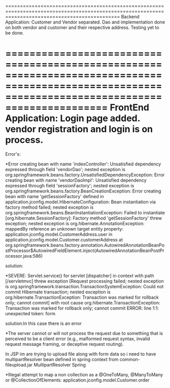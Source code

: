 ===================================================================================================================================================
Backend Application:
Customer and Vendor separated.
Dao and implementation done on both vendor and customer and their respective address.
Testing yet to be done.

===================================================================================================================================================
FrontEnd Application:
Login page added.
vendor registration and login is on process.
===================================================================================================================================================
Error's:

*Error creating bean with name 'indexController': Unsatisfied dependency expressed through field 'vendorDao'; nested exception is org.springframework.beans.factory.UnsatisfiedDependencyException: Error creating bean with name 'vendorDaoImpl': Unsatisfied dependency expressed through field 'sessionFactory'; nested exception is org.springframework.beans.factory.BeanCreationException: Error creating bean with name 'getSessionFactory' defined in application.jconfig.model.HibernateConfiguration: Bean instantiation via factory method failed; nested exception is org.springframework.beans.BeanInstantiationException: Failed to instantiate [org.hibernate.SessionFactory]: Factory method 'getSessionFactory' threw exception; nested exception is org.hibernate.AnnotationException: mappedBy reference an unknown target entity property: application.jconfig.model.CustomerAddress.user in application.jconfig.model.Customer.customerAddress at org.springframework.beans.factory.annotation.AutowiredAnnotationBeanPostProcessor$AutowiredFieldElement.inject(AutowiredAnnotationBeanPostProcessor.java:586)

solution:


*SEVERE: Servlet.service() for servlet [dispatcher] in context with path [/servletmvc] threw exception [Request processing failed; nested exception is org.springframework.transaction.TransactionSystemException: Could not commit Hibernate transaction; nested exception is org.hibernate.TransactionException: Transaction was marked for rollback only; cannot commit] with root cause
org.hibernate.TransactionException: Transaction was marked for rollback only; cannot commit
ERROR: line 1:1: unexpected token: form

solution:In this case there is an error 


*The server cannot or will not process the request due to something that is perceived to be a client error (e.g., malformed request syntax, invalid request message framing, or deceptive request routing).

In JSP im are trying to upload file along with form data so i need to have multipartResolver bean defined in spring context from common-fileupload.jar MultipartResolver Spring



*Illegal attempt to map a non collection as a @OneToMany, @ManyToMany or @CollectionOfElements: application.jconfig.model.Customer.order
